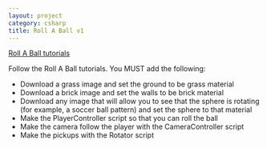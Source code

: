 ```yaml
---
layout: project
category: csharp
title: Roll A Ball v1
---
```

[Roll A Ball tutorials](https://drive.google.com/open?id=1od6cs8Mp4tIrEoH1xm6telgiGZkbpShq)

Follow the Roll A Ball tutorials. You MUST add the following:

  - Download a grass image and set the ground to be grass material
  - Download a brick image and set the walls to be brick material
  - Download any image that will allow you to see that the sphere is rotating (for example, a soccer ball pattern) and set the sphere to that material
  - Make the PlayerController script so that you can roll the ball
  - Make the camera follow the player with the CameraController script
  - Make the pickups with the Rotator script
